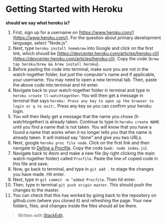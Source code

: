 
# Getting Started with Heroku
**should we say what heroku is?**

1. First, sign up for a username on [https://www.heroku.com/](https://www.heroku.com/). For the question about primary development language, select "Node.js".
2. Next, type `heroku install homebrew` into Google and click on the first link, which should be [https://devcenter.heroku.com/articles/heroku-cli](https://devcenter.heroku.com/articles/heroku-cli). Copy the code  (`
brew tap heroku/brew && brew install heroku
`).
3. Before pasting the code into terminal, make sure you are not in the watch-together folder, but just the computer's name and if applicable, your username. You may need to open a new terminal tab. Then, paste the above code into terminal and hit enter.
4. Navigate back to your watch-together folder in terminal and type in `heroku create ll-watchtogether`. You will then get a message in terminal that says `heroku: Press any key to open up the browser to login or q to exit:`. Press any key so you can confirm your heroku login. 
5. You will then likely get a message that the name you chose (ll-watchtogether) is already taken. Continue to type in `heroku create NAME` until you find a name that is not taken. You will know that you have a found a name that works when it no longer tells you that the name is already taken. It will instead say "done" and give you two URLs.
6. Next, google `heroku proc file node`. Click on the first link and then navigate to [Define a Procfile](https://devcenter.heroku.com/articles/getting-started-with-nodejs#define-a-procfile). Copy the code (`
web: node index.js
`).
7. Navigate back to Atom and make a new file (by right clicking the main watch-together folder) called `Procfile`. Paste the line of copied code in this file and save.
8. Now, go back to terminal, and type in `git add .` to stage the changes you have made. Hit enter.
9. Next, type in `git commit -m "added Procfile`. Then hit enter.
3. Then, type in terminal `git push origin master`. This should push the changes to the master.
4. You can check that this has worked by going back to the repository on github.com (where you cloned it) and refreshing the page. Your new folders, files, and changes inside the files should all be there.
> Written with [StackEdit](https://stackedit.io/).
<!--stackedit_data:
eyJoaXN0b3J5IjpbMTA4Njg4MDQwMiwxOTU3MzEzNTI0LDk2ND
k1MzY5OSwtMTcyMTYxNDgyNCwtMTI3NDg4NTU3NiwtMTg4MTUx
MTQ4MiwxOTAxMjA4NjE4LDUwMDEyNTg3NywtMjA5Mjg5NDM5OC
w3MzA5OTgxMTZdfQ==
-->